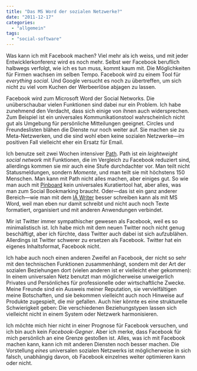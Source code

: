 ```yaml
---
title: "Das MS Word der sozialen Netzwerke?"
date: "2011-12-17"
categories: 
  - "allgemein"
tags: 
  - "social-software"
---
```


Was kann ich mit Facebook machen? Viel mehr als ich weiss, und mit jeder Entwicklerkonferenz wird es noch mehr. Selbst wer Facebook beruflich halbwegs verfolgt, wie ich es tun muss, kommt kaum mit. Die Möglichkeiten für Firmen wachsen im selben Tempo. Facebook wird zu einem Tool für _everything social_. Und Google versucht es noch zu übertreffen, um sich nicht zu viel vom Kuchen der Werbeerlöse abjagen zu lassen.

Facebook wird zum Microsoft Word der Social Networks. Die unüberschaubar vielen Funktionen sind dabei nur ein Problem. Ich habe zunehmend den Verdacht, dass sich einige von ihnen auch widersprechen. Zum Beispiel ist ein universales Kommunikationstool wahrscheinlich nicht gut als Umgebung für persönliche Mitteilungen geeignet. Circles und Freundeslisten blähen die Dienste nur noch weiter auf. Sie machen sie zu Meta-Netzwerken, und die sind wohl eben keine sozialen Netzwerke—im positiven Fall vielleicht eher ein Ersatz für Email.

Ich benutze seit zwei Wochen intensiver [Path](https://path.com/ "Path"). Path ist ein _leightweight social network_ mit Funktionen, die im Vergleich zu Facebook reduziert sind, allerdings kommen sie mir auch eine Stufe durchdachter vor. Man teilt nicht Statusmeldungen, sondern _Momente_, und man teilt sie mit höchstens 150 Menschen. Man kann mit Path nicht alles machen, aber einiges gut. So wie man auch mit [Pinboard](http://pinboard.in/ "Pinboard: Social Bookmarking for Introverts") kein universales Kuratiertool hat, aber alles, was man zum Social Bookmarking braucht. Oder—das ist ein ganz anderer Bereich—wie man mit dem [IA Writer](http://www.iawriter.com/ "iA Writer") besser schreiben kann als mit MS Word, weil man eben nur damit schreibt und nicht auch noch Texte formatiert, organisiert und mit anderen Anwendungen verbindet.

Mir ist Twitter immer sympathischer gewesen als Facebook, weil es so minimalistisch ist. Ich habe mich mit dem neuen Twitter noch nicht genug beschäftigt, aber ich fürchte, dass Twitter auch dabei ist sich aufzublähen. Allerdings ist Twitter schwerer zu ersetzen als Facebook. Twitter hat ein eigenes Inhaltsformat, Facebook nicht.

Ich habe auch noch einen anderen Zweifel an Facebook, der nicht so sehr mit den technischen Funktionen zusammenhängt, sondern mit der Art der sozialen Beziehungen dort (vielen anderen ist er vielleicht eher gekommen): In einem universalen Netz benutzt man möglicherweise unweigerlich Privates und Persönliches für professionelle oder wirtschaftliche Zwecke. Meine Freunde sind ein Ausweis meiner Reputation, sie vervielfältigen meine Botschaften, und sie bekommen vielleicht auch noch Hinweise auf Produkte zugespielt, die mir gefallen. Auch hier könnte es eine strukturelle Schwierigkeit geben: Die verschiedenen Beziehungstypen lassen sich vielleicht nicht in einem System oder Netzwerk harmonisieren.

Ich möchte mich hier nicht in einer Prognose für Facebook versuchen, und ich bin auch kein _Facebook-Gegner_. Aber ich merke, dass Facebook für mich persönlich an eine Grenze gestoßen ist. Alles, was ich mit Facebook machen kann, kann ich mit anderen Diensten noch besser machen. Die Vorstellung _eines_ universalen sozialen Netzwerks ist möglicherweise in sich falsch, unabhängig davon, ob Facebook einzelnes weiter optimieren kann oder nicht.
